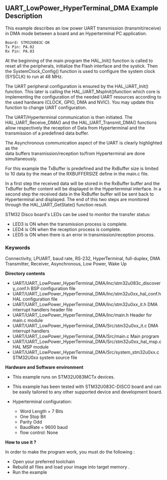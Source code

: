 ## <b>UART_LowPower_HyperTerminal_DMA Example Description</b>

This example describes an low power UART transmission (transmit/receive) in DMA mode
between a board and an Hyperterminal PC application.

    Board: STM32U083C-DK
    Tx Pin: PA.02 
    Rx Pin: PA.03 

At the beginning of the main program the HAL_Init() function is called to reset 
all the peripherals, initialize the Flash interface and the systick.
Then the SystemClock_Config() function is used to configure the system
clock (SYSCLK) to run at 48 MHz.

The UART peripheral configuration is ensured by the HAL_UART_Init() function.
This later is calling the HAL_UART_MspInit()function which core is implementing
the configuration of the needed UART resources according to the used hardware (CLOCK, 
GPIO, DMA and NVIC). You may update this function to change UART configuration.

The UART/Hyperterminal communication is then initiated.
The HAL_UART_Receive_DMA() and the HAL_UART_Transmit_DMA() functions allow respectively 
the reception of Data from Hyperterminal and the transmission of a predefined data 
buffer.

The Asynchronous communication aspect of the UART is clearly highlighted as the  
data buffers transmission/reception to/from Hyperterminal are done simultaneously.

For this example the TxBuffer is predefined and the RxBuffer size is limited to 
10 data by the mean of the RXBUFFERSIZE define in the main.c file.

In a first step the received data will be stored in the RxBuffer buffer and the 
TxBuffer buffer content will be displayed in the Hyperterminal interface.
In a second step the received data in the RxBuffer buffer will be sent back to 
Hyperterminal and displayed.
The end of this two steps are monitored through the HAL_UART_GetState() function
result.

STM32 Disco board's LEDs can be used to monitor the transfer status:

 - LED3 is ON when the transmission process is complete.
 - LED4 is ON when the reception process is complete.
 - LED5 is ON when there is an error in transmission/reception process.  

### <b>Keywords</b>

Connectivity, LPUART, baud rate, RS-232, HyperTerminal, full-duplex, DMA
Transmitter, Receiver, Asynchronous, Low Power, Wake Up

<b>Directory contents</b> 

  - UART/UART_LowPower_HyperTerminal_DMA/Inc/stm32u083c_discovery_conf.h BSP configuration file
  - UART/UART_LowPower_HyperTerminal_DMA/Inc/stm32u0xx_hal_conf.h        HAL configuration file
  - UART/UART_LowPower_HyperTerminal_DMA/Inc/stm32u0xx_it.h              DMA interrupt handlers header file
  - UART/UART_LowPower_HyperTerminal_DMA/Inc/main.h                      Header for main.c module  
  - UART/UART_LowPower_HyperTerminal_DMA/Src/stm32u0xx_it.c              DMA interrupt handlers
  - UART/UART_LowPower_HyperTerminal_DMA/Src/main.c                      Main program
  - UART/UART_LowPower_HyperTerminal_DMA/Src/stm32u0xx_hal_msp.c         HAL MSP module
  - UART/UART_LowPower_HyperTerminal_DMA/Src/system_stm32u0xx.c          STM32U0xx system source file


<b>Hardware and Software environment</b>

  - This example runs on STM32U083MCTx devices.
    
  - This example has been tested with STM32U083C-DISCO board and can be
    easily tailored to any other supported device and development board.    

  - Hyperterminal configuration:

    - Word Length = 7 Bits
    - One Stop Bit
    - Parity Odd
    - BaudRate = 9600 baud
    - flow control: None 


<b>How to use it ?</b>

In order to make the program work, you must do the following :

 - Open your preferred toolchain 
 - Rebuild all files and load your image into target memory .
 - Run the example 
